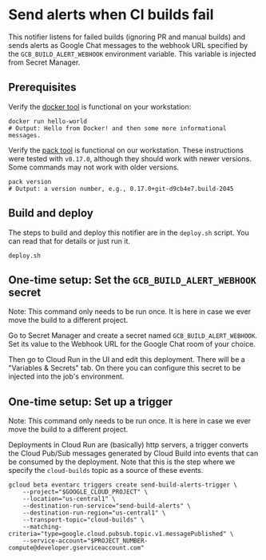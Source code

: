 # Send alerts when CI builds fail

This notifier listens for failed builds (ignoring PR and manual builds) and
sends alerts as Google Chat messages to the webhook URL specified by the
`GCB_BUILD_ALERT_WEBHOOK` environment variable. This variable is injected from
Secret Manager.

## Prerequisites

Verify the [docker tool][docker] is functional on your workstation:

```shell
docker run hello-world
# Output: Hello from Docker! and then some more informational messages.
```

Verify the [pack tool][pack-install] is functional on our workstation. These
instructions were tested with `v0.17.0`, although they should work with newer
versions. Some commands may not work with older versions.

```shell
pack version
# Output: a version number, e.g., 0.17.0+git-d9cb4e7.build-2045
```

## Build and deploy

The steps to build and deploy this notifier are in the `deploy.sh` script. You
can read that for details or just run it.

```shell
deploy.sh
```

## One-time setup: Set the `GCB_BUILD_ALERT_WEBHOOK` secret

Note: This command only needs to be run once. It is here in case we ever move
the build to a different project.

Go to Secret Manager and create a secret named `GCB_BUILD_ALERT_WEBHOOK`. Set
its value to the Webhook URL for the Google Chat room of your choice.

Then go to Cloud Run in the UI and edit this deployment. There will be a
"Variables & Secrets" tab. On there you can configure this secret to be
injected into the job's environment.

## One-time setup: Set up a trigger

Note: This command only needs to be run once. It is here in case we ever move
the build to a different project.

Deployments in Cloud Run are (basically) http servers, a trigger converts
the Cloud Pub/Sub messages generated by Cloud Build into events that can
be consumed by the deployment. Note that this is the step where we specify
the `cloud-builds` topic as a source of these events.

```shell
gcloud beta eventarc triggers create send-build-alerts-trigger \
    --project="$GOOGLE_CLOUD_PROJECT" \
    --location="us-central1" \
    --destination-run-service="send-build-alerts" \
    --destination-run-region="us-central1" \
    --transport-topic="cloud-builds" \
    --matching-criteria="type=google.cloud.pubsub.topic.v1.messagePublished" \
    --service-account="$PROJECT_NUMBER-compute@developer.gserviceaccount.com"
```

[docker]: https://docker.com/
[pack-install]: https://buildpacks.io/docs/install-pack/
